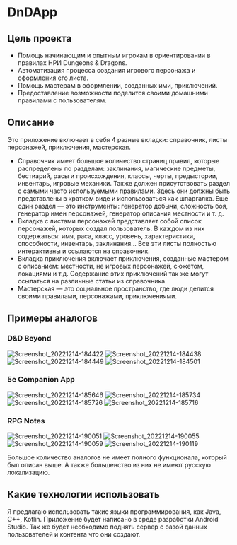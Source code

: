 # DnDApp
## Цель проекта
- Помощь начинающим и опытным игрокам в ориентировании в правилах НРИ Dungeons & Dragons. 
- Автоматизация процесса создания игрового персонажа и оформления его листа.
- Помощь мастерам в оформлении, созданных  ими, приключений.
- Предоставление возможности поделится своими домашними правилами с пользователям.

## Описание
Это приложение включает в себя 4 разные вкладки: справочник, листы персонажей, приключения, мастерская.
- Справочник имеет большое количество страниц правил, которые распределены по разделам: заклинания, магические предметы, бестиарий, расы и происхождения, классы, черты, предыстории, инвентарь, игровые механики. Также должен присутствовать раздел с самыми часто используемыми правилами. Здесь они должны быть представлены в кратком виде и использоваться как шпаргалка. Еще один раздел — это инструменты: генератор добычи, сложность боя, генератор имен персонажей, генератор описания местности и т. д. 
- Вкладка с листами персонажей представляет собой список персонажей, которых создал пользователь. В каждом из них содержаться: имя, раса, класс, уровень, характеристики, способности, инвентарь, заклинания... Все эти листы полностью интерактивны и ссылаются на справочник.
- Вкладка приключения включает приключения, созданные мастером с описанием: местности, не игровых персонажей, сюжетом, локациями и т.д. Содержание этих приключений так же могут ссылаться на различные статьи из справочника.
- Мастерская — это социальное пространство, где люди делится своими правилами, персонажами, приключениями.

## Примеры аналогов
### D&D Beyond

![Screenshot_20221214-184422](https://user-images.githubusercontent.com/72492774/207613234-188cd422-2e54-477a-8b3a-5b76f5f50d48.png)
![Screenshot_20221214-184438](https://user-images.githubusercontent.com/72492774/207613013-db28d49d-9285-4497-8aa7-3231ca03b996.png)
![Screenshot_20221214-184449](https://user-images.githubusercontent.com/72492774/207613041-2c086b22-9fbe-445b-9ff3-b823291a56c0.png)
![Screenshot_20221214-184501](https://user-images.githubusercontent.com/72492774/207613066-016648b0-cd9f-4206-9562-7c19a638f1f6.png)

### 5e Companion App

![Screenshot_20221214-185646](https://user-images.githubusercontent.com/72492774/207614467-db8ec85b-b632-476a-8d31-aa3640b79620.png)
![Screenshot_20221214-185734](https://user-images.githubusercontent.com/72492774/207614521-abe92417-4054-4dfa-9b39-2084aada0f89.png)
![Screenshot_20221214-185726](https://user-images.githubusercontent.com/72492774/207614539-8b9781ee-f8f1-4c7f-b7a1-5f948768e802.png)
![Screenshot_20221214-185716](https://user-images.githubusercontent.com/72492774/207614555-21393205-7a3b-4467-8989-5a3735854c94.png)

### RPG Notes

![Screenshot_20221214-190051](https://user-images.githubusercontent.com/72492774/207615067-4ad72e92-223e-4cc4-a732-f160da3a32f0.png)
![Screenshot_20221214-190055](https://user-images.githubusercontent.com/72492774/207615151-eef2d17f-c06c-4277-a57c-1719bb37ad86.png)
![Screenshot_20221214-190059](https://user-images.githubusercontent.com/72492774/207615195-9dda9852-a249-4fff-b0ff-ea80674192f8.png)
![Screenshot_20221214-190119](https://user-images.githubusercontent.com/72492774/207615271-ad9c6d3c-633c-476c-ae21-1ac9ca8d082a.png)

Большое количество аналогов не имеет полного функционала, который был описан выше. А также большенство из них не имеют русскую локализацию.

## Какие технологии использовать
Я предлагаю использовать такие языки программирования, как Java, C++, Kotlin. Приложение будет написано в среде разработки Android Studio. Так же будет необходимо поднять сервер с базой данных пользователей и контента что они создают.
